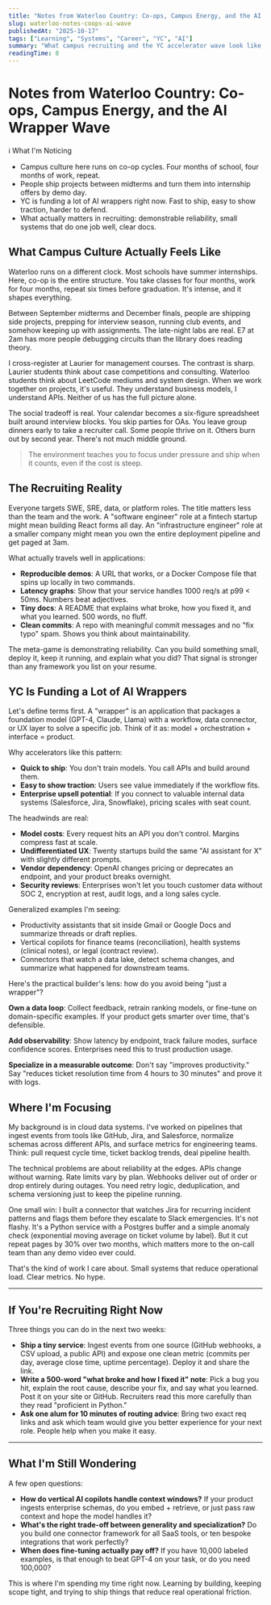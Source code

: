 ```yaml
---
title: "Notes from Waterloo Country: Co-ops, Campus Energy, and the AI Wrapper Wave"
slug: waterloo-notes-coops-ai-wave
publishedAt: "2025-10-17"
tags: ["Learning", "Systems", "Career", "YC", "AI"]
summary: "What campus recruiting and the YC accelerator wave look like from inside a co-op program."
readingTime: 8
---
```


# Notes from Waterloo Country: Co-ops, Campus Energy, and the AI Wrapper Wave

<div class="callout callout-info">
<div class="callout-header">
<span class="callout-icon">ℹ</span>
<span class="callout-title">What I'm Noticing</span>
</div>
<div class="callout-content">

- Campus culture here runs on co-op cycles. Four months of school, four months of work, repeat.
- People ship projects between midterms and turn them into internship offers by demo day.
- YC is funding a lot of AI wrappers right now. Fast to ship, easy to show traction, harder to defend.
- What actually matters in recruiting: demonstrable reliability, small systems that do one job well, clear docs.

</div>
</div>

## What Campus Culture Actually Feels Like

Waterloo runs on a different clock. Most schools have summer internships. Here, co-op is the entire structure. You take classes for four months, work for four months, repeat six times before graduation. It's intense, and it shapes everything.

Between September midterms and December finals, people are shipping side projects, prepping for interview season, running club events, and somehow keeping up with assignments. The late-night labs are real. E7 at 2am has more people debugging circuits than the library does reading theory.

I cross-register at Laurier for management courses. The contrast is sharp. Laurier students think about case competitions and consulting. Waterloo students think about LeetCode mediums and system design. When we work together on projects, it's useful. They understand business models, I understand APIs. Neither of us has the full picture alone.

The social tradeoff is real. Your calendar becomes a six-figure spreadsheet built around interview blocks. You skip parties for OAs. You leave group dinners early to take a recruiter call. Some people thrive on it. Others burn out by second year. There's not much middle ground.

> The environment teaches you to focus under pressure and ship when it counts, even if the cost is steep.

## The Recruiting Reality

Everyone targets SWE, SRE, data, or platform roles. The title matters less than the team and the work. A "software engineer" role at a fintech startup might mean building React forms all day. An "infrastructure engineer" role at a smaller company might mean you own the entire deployment pipeline and get paged at 3am.

What actually travels well in applications:

- **Reproducible demos**: A URL that works, or a Docker Compose file that spins up locally in two commands.
- **Latency graphs**: Show that your service handles 1000 req/s at p99 < 50ms. Numbers beat adjectives.
- **Tiny docs**: A README that explains what broke, how you fixed it, and what you learned. 500 words, no fluff.
- **Clean commits**: A repo with meaningful commit messages and no "fix typo" spam. Shows you think about maintainability.

The meta-game is demonstrating reliability. Can you build something small, deploy it, keep it running, and explain what you did? That signal is stronger than any framework you list on your resume.

## YC Is Funding a Lot of AI Wrappers

Let's define terms first. A "wrapper" is an application that packages a foundation model (GPT-4, Claude, Llama) with a workflow, data connector, or UX layer to solve a specific job. Think of it as: model + orchestration + interface = product.

Why accelerators like this pattern:

- **Quick to ship**: You don't train models. You call APIs and build around them.
- **Easy to show traction**: Users see value immediately if the workflow fits.
- **Enterprise upsell potential**: If you connect to valuable internal data systems (Salesforce, Jira, Snowflake), pricing scales with seat count.

The headwinds are real:

- **Model costs**: Every request hits an API you don't control. Margins compress fast at scale.
- **Undifferentiated UX**: Twenty startups build the same "AI assistant for X" with slightly different prompts.
- **Vendor dependency**: OpenAI changes pricing or deprecates an endpoint, and your product breaks overnight.
- **Security reviews**: Enterprises won't let you touch customer data without SOC 2, encryption at rest, audit logs, and a long sales cycle.

Generalized examples I'm seeing:

- Productivity assistants that sit inside Gmail or Google Docs and summarize threads or draft replies.
- Vertical copilots for finance teams (reconciliation), health systems (clinical notes), or legal (contract review).
- Connectors that watch a data lake, detect schema changes, and summarize what happened for downstream teams.

Here's the practical builder's lens: how do you avoid being "just a wrapper"?

**Own a data loop**: Collect feedback, retrain ranking models, or fine-tune on domain-specific examples. If your product gets smarter over time, that's defensible.

**Add observability**: Show latency by endpoint, track failure modes, surface confidence scores. Enterprises need this to trust production usage.

**Specialize in a measurable outcome**: Don't say "improves productivity." Say "reduces ticket resolution time from 4 hours to 30 minutes" and prove it with logs.

## Where I'm Focusing

My background is in cloud data systems. I've worked on pipelines that ingest events from tools like GitHub, Jira, and Salesforce, normalize schemas across different APIs, and surface metrics for engineering teams. Think: pull request cycle time, ticket backlog trends, deal pipeline health.

The technical problems are about reliability at the edges. APIs change without warning. Rate limits vary by plan. Webhooks deliver out of order or drop entirely during outages. You need retry logic, deduplication, and schema versioning just to keep the pipeline running.

One small win: I built a connector that watches Jira for recurring incident patterns and flags them before they escalate to Slack emergencies. It's not flashy. It's a Python service with a Postgres buffer and a simple anomaly check (exponential moving average on ticket volume by label). But it cut repeat pages by 30% over two months, which matters more to the on-call team than any demo video ever could.

That's the kind of work I care about. Small systems that reduce operational load. Clear metrics. No hype.

<hr class="divider" />

## If You're Recruiting Right Now

Three things you can do in the next two weeks:

- **Ship a tiny service**: Ingest events from one source (GitHub webhooks, a CSV upload, a public API) and expose one clean metric (commits per day, average close time, uptime percentage). Deploy it and share the link.
- **Write a 500-word "what broke and how I fixed it" note**: Pick a bug you hit, explain the root cause, describe your fix, and say what you learned. Post it on your site or GitHub. Recruiters read this more carefully than they read "proficient in Python."
- **Ask one alum for 10 minutes of routing advice**: Bring two exact req links and ask which team would give you better experience for your next role. People help when you make it easy.

<hr class="divider" />

## What I'm Still Wondering

A few open questions:

- **How do vertical AI copilots handle context windows?** If your product ingests enterprise schemas, do you embed + retrieve, or just pass raw context and hope the model handles it?
- **What's the right trade-off between generality and specialization?** Do you build one connector framework for all SaaS tools, or ten bespoke integrations that work perfectly?
- **When does fine-tuning actually pay off?** If you have 10,000 labeled examples, is that enough to beat GPT-4 on your task, or do you need 100,000?

This is where I'm spending my time right now. Learning by building, keeping scope tight, and trying to ship things that reduce real operational friction.
